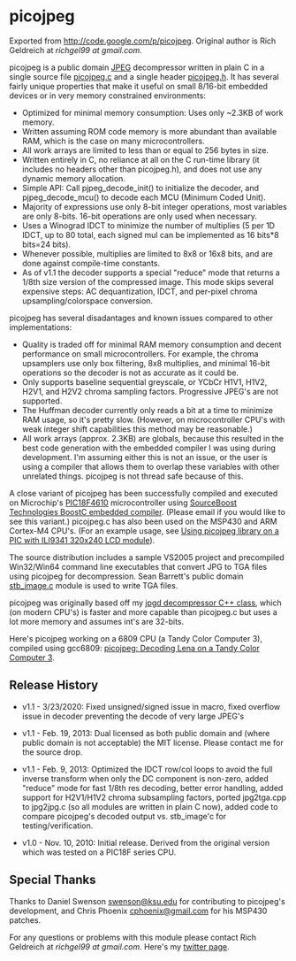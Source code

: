 # picojpeg
Exported from http://code.google.com/p/picojpeg. Original author is Rich Geldreich at *richgel99 at gmail.com*.

picojpeg is a public domain [JPEG](http://en.wikipedia.org/wiki/JPEG) decompressor written in plain C in a single source file [picojpeg.c](picojpeg.c) and a single header [picojpeg.h](picojpeg.h). It has several fairly unique properties that make it useful on small 8/16-bit embedded devices or in very memory constrained environments:

* Optimized for minimal memory consumption: Uses only ~2.3KB of work memory.
* Written assuming ROM code memory is more abundant than available RAM, which is the case on many microcontrollers.
* All work arrays are limited to less than or equal to 256 bytes in size.
* Written entirely in C, no reliance at all on the C run-time library (it includes no headers other than picojpeg.h), and does not use any dynamic memory allocation.
* Simple API: Call pjpeg_decode_init() to initialize the decoder, and pjpeg_decode_mcu() to decode each MCU (Minimum Coded Unit).
* Majority of expressions use only 8-bit integer operations, most variables are only 8-bits. 16-bit operations are only used when necessary.
* Uses a Winograd IDCT to minimize the number of multiplies (5 per 1D IDCT, up to 80 total, each signed mul can be implemented as 16 bits*8 bits=24 bits).
* Whenever possible, multiplies are limited to 8x8 or 16x8 bits, and are done against compile-time constants.
* As of v1.1 the decoder supports a special "reduce" mode that returns a 1/8th size version of the compressed image. This mode skips several expensive steps: AC dequantization, IDCT, and per-pixel chroma upsampling/colorspace conversion.

picojpeg has several disadantages and known issues compared to other implementations:

* Quality is traded off for minimal RAM memory consumption and decent performance on small microcontrollers. For example, the chroma upsamplers use only box filtering, 8x8 multiplies, and minimal 16-bit operations so the decoder is not as accurate as it could be.
* Only supports baseline sequential greyscale, or YCbCr H1V1, H1V2, H2V1, and H2V2 chroma sampling factors. Progressive JPEG's are not supported.
* The Huffman decoder currently only reads a bit at a time to minimize RAM usage, so it's pretty slow. (However, on microcontroller CPU's with weak integer shift capabilities this method may be reasonable.)
* All work arrays (approx. 2.3KB) are globals, because this resulted in the best code generation with the embedded compiler I was using during development. I'm assuming either this is not an issue, or the user is using a compiler that allows them to overlap these variables with other unrelated things. picojpeg is not thread safe because of this.

A close variant of picojpeg has been successfully compiled and executed on Microchip's [PIC18F4610](http://www.microchip.com/wwwproducts/Devices.aspx?dDocName=en010303) microcontroller using [SourceBoost Technologies BoostC embedded compiler](http://www.sourceboost.com/Products/BoostC/Overview.html). (Please email if you would like to see this variant.) picojpeg.c has also been used on the MSP430 and ARM Cortex-M4 CPU's. (For an example usage, see [Using picojpeg library on a PIC with ILI9341 320x240 LCD module](http://minhdanh2002.blogspot.com/2014/03/using-picojpeg-library-on-pic24-with.html)).

The source distribution includes a sample VS2005 project and precompiled Win32/Win64 command line executables that convert JPG to TGA files using picojpeg for decompression. Sean Barrett's public domain [stb_image.c](http://nothings.org/stb_image.c) module is used to write TGA files.

picojpeg was originally based off my [jpgd decompressor C++ class](http://code.google.com/p/jpgd/), which (on modern CPU's) is faster and more capable than picojpeg.c but uses a lot more memory and assumes int's are 32-bits.

Here's picojpeg working on a 6809 CPU (a Tandy Color Computer 3), compiled using gcc6809: [picojpeg: Decoding Lena on a Tandy Color Computer 3](http://richg42.blogspot.com/2014/02/picojpeg-decoding-lena-on-tandy-color.html).

## Release History

* v1.1 - 3/23/2020: Fixed unsigned/signed issue in macro, fixed overflow issue in decoder preventing the decode of very large JPEG's

* v1.1 - Feb. 19, 2013: Dual licensed as both public domain and (where public domain is not acceptable) the MIT license. Please contact me for the source drop.
* v1.1 - Feb. 9, 2013: Optimized the IDCT row/col loops to avoid the full inverse transform when only the DC component is non-zero, added "reduce" mode for fast 1/8th res decoding, better error handling, added support for H2V1/H1V2 chroma subsampling factors, ported jpg2tga.cpp to jpg2jpg.c (so all modules are written in plain C now), added code to compare picojpeg's decoded output vs. stb_image'c for testing/verification.
* v1.0 - Nov. 10, 2010: Initial release. Derived from the original version which was tested on a PIC18F series CPU.

## Special Thanks

Thanks to Daniel Swenson <swenson@ksu.edu> for contributing to picojpeg's development, and Chris Phoenix <cphoenix@gmail.com> for his MSP430 patches.

For any questions or problems with this module please contact Rich Geldreich at *richgel99 at gmail.com*. Here's my [twitter page](http://twitter.com/#!/richgel999).
